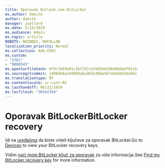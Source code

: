 ```yaml
---
title: Oporavak Outlook.com BitLocker
ms.author: daeite
author: daeite
manager: joallard
ms.date: 5/14/2019
ms.audience: Admin
ms.topic: article
ROBOTS: NOINDEX, NOFOLLOW
localization_priority: Normal
ms.collection: Adm_O365
ms.custom:
- "2381"
- "9000545"
ms.openlocfilehash: 0f9c7669a91c3bf197cd19d566296dd0dedf62cb
ms.sourcegitcommit: 1d98db8acb9959aba3b5e308a567ade6b62da56c
ms.translationtype: MT
ms.contentlocale: sr-Latn-RS
ms.lasthandoff: 08/22/2019
ms.locfileid: "36542764"
---
```

# <a name="bitlocker-recovery"></a><span data-ttu-id="9ce55-102">Oporavak BitLocker</span><span class="sxs-lookup"><span data-stu-id="9ce55-102">BitLocker recovery</span></span>

<span data-ttu-id="9ce55-103">Idi na [uređajima](https://account.microsoft.com/devices/recoverykey) da biste videli ključeve za oporavak BitLocker.</span><span class="sxs-lookup"><span data-stu-id="9ce55-103">Go to [Devices](https://account.microsoft.com/devices/recoverykey) to view your BitLocker recovery keys.</span></span>

<span data-ttu-id="9ce55-104">Vidim [naći moje BitLocker ključ za oporavak](https://support.microsoft.com/help/4026181) za više informacija.</span><span class="sxs-lookup"><span data-stu-id="9ce55-104">See [Find my BitLocker recovery key](https://support.microsoft.com/help/4026181) for more information.</span></span>